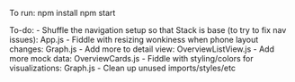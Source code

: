 To run:
npm install
npm start

To-do:
    - Shuffle the navigation setup so that Stack is base (to try to fix nav issues): App.js
    - Fiddle with resizing wonkiness when phone layout changes: Graph.js
    - Add more to detail view: OverviewListView.js
    - Add more mock data: OverviewCards.js
    - Fiddle with styling/colors for visualizations: Graph.js
    - Clean up unused imports/styles/etc